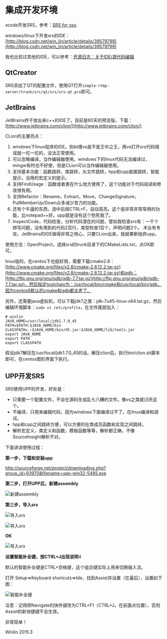 # 集成开发环境

xcode开发SRS，参考：[SRS for osx](https://github.com/ossrs/srs/issues/155#issuecomment-77995950).

windows/linux下开发srs的IDE：[http://blog.csdn.net/win_lin/article/details/39579799](http://blog.csdn.net/win_lin/article/details/39579799)

我也比较过其他的IDE，可以参考：[开源日志：关于IDE/源代码编辑](http://blog.csdn.net/win_lin/article/details/8142981)

## QtCreator

SRS添加了QT的配置文件，使用QT打开`simple-rtmp-server/trunk/src/qt/srs/srs-qt.pro`即可。

## JetBrains

JetBrains终于放出来c++的IDE了。目前是60天的预览版，下载：[http://www.jetbrains.com/clion/](http://www.jetbrains.com/clion/)

CLion的主要亮点：

1. windows下linux程序的IDE。别纠缠vs是不是王中之王，用vs打开srs代码错误就一坨一坨的，没法正常使用。
1. 可以忽略编译，当作编辑器使用。windows下的linux代码无法编译过，mingw有时也不好使，但是CLion可以当作编辑器使用。
1. 支持基本功能：函数跳转，类跳转，头文件跳转，hpp和cpp直接跳转，智能提示，没用的宏定义的提示。
1. 支持FindUsage：函数或者类在什么地方使用了，这个功能对于代码阅读和修改很有用。
1. 支持Refactor：Rename，Extract，Move，ChangeSignature，PullMemberUp/Down众多减少苦力的功能。
1. 还有个牛逼的东西，选中后按CTRL+F，自动高亮。这个是非常非常常用的功能，比notepad++好。upp就是没有这个愁死我了。
1. InspectCode，代码检查，分析代码潜在的问题，譬如我检查srs有：一千个拼写问题，没有用到的代码2百行，类型检查1百个，声明问题2个。
术业有专攻，JetBrains的IDE做得非常之用心，只要CLion出来，我就果断抛弃upp。

使用方法：OpenProject，选择srs的trunk目录下的CMakeLists.txt，点OK即可。

linux版的，在centos下也挺好用，需要下载cmake2.8：[http://www.cmake.org/files/v2.8/cmake-2.8.12.2.tar.gz](http://www.cmake.org/files/v2.8/cmake-2.8.12.2.tar.gz)和gdb：[http://ftp.gnu.org/gnu/gdb/gdb-7.7.tar.gz](http://ftp.gnu.org/gnu/gdb/gdb-7.7.tar.gz)，然后指定toolchain为：/usr/local/bin/cmake和/usr/local/bin/gdb，因为centos6默认的cmake和gdb都太老了。

另外，还需要java虚拟机，可以下载jdk7之类：jdk-7u45-linux-x64.tar.gz，然后编辑环境脚本：`sudo vi /etc/profile`，在文件尾部加入：
```
# winlin
JAVA_HOME=/usr/local/jdk1.7.0_45
PATH=$PATH:$JAVA_HOME/bin
CLASSPATH=.:$JAVA_HOME/bin/dt.jar:$JAVA_HOME/lib/tools.jar
export JAVA_HOME
export PATH
export CLASSPATH
```
假设jdk7解压在/usr/local/jdk1.7.0_45的话。解压clion后，执行bin/clion.sh脚本即可，在centos图形界面下执行。

## UPP开发SRS

SRS使用UPP的开发，好处是：
* 只需要一个配置文件，不会在源码生成乱七八糟的文件。像vs之类就讨厌这个。
* 不编译，只用来编辑代码，因为windows下面编译过不了。在linux编译和调试。
* hpp和cpp之间跳转方便，可以方便的在类成员函数和实现之间跳转。
* 解析宏定义，类定义和函数，模板函数等等，解析都正确，不像SourceInsight解析不对。

下面讲讲使用过程：

<strong>第一步，下载和安装upp</strong>

http://sourceforge.net/project/downloading.php?group_id=93970&filename=upp-win32-5485.exe

<strong>第二步，打开UPP后，新建assembly</strong>

![新建assembly](http://winlinvip.github.io/srs.release/wiki/images/upp/001.new.assembly.png)

<strong>第三步，导入srs</strong>

![导入srs](http://winlinvip.github.io/srs.release/wiki/images/upp/002.setup.assembly.png)

![导入srs](http://winlinvip.github.io/srs.release/wiki/images/upp/003.open.assembly.png)

<strong>OK</strong>

![导入srs](http://winlinvip.github.io/srs.release/wiki/images/upp/004.ok.png)

<strong>设置智能补全键，按CTRL+J出现说明</strong>4

默认的智能补全键是CTRL+空格键，这个组合键实际上用来切换输入法。

打开 Setup=>Keyboard shortcuts=>Ide，找到Assist并设置（在最后），设置如下图：

![智能补全键](http://winlinvip.github.io/srs.release/wiki/images/upp/005.assist.shortcuts.png)

注意：记得把Navigate的快件键改为CTRL+F1（CTRL+J，在前面点位置），否则Assist的新快捷键不会生效。

非常简单！

Winlin 2015.3
